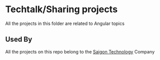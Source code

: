 # Techtalk/Sharing projects

All the projects in this folder are related to Angular topics

## Used By

All the projects on this repo belong to the [Saigon Technology](https://saigontechnology.com/) Company
